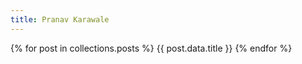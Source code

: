 ```yaml
---
title: Pranav Karawale
---
```


{% for post in collections.posts %}
  {{ post.data.title }}
{% endfor %}
